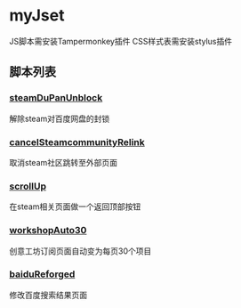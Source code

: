 # myJset
JS脚本需安装Tampermonkey插件
CSS样式表需安装stylus插件
## 脚本列表
### [steamDuPanUnblock](https://github.com/swhoro/myjset/raw/master/steamDuPanUnblock.user.js)
解除steam对百度网盘的封锁
### [cancelSteamcommunityRelink](https://github.com/swhoro/myjset/raw/master/cancelSteamcommunityRelink.user.js)
取消steam社区跳转至外部页面
### [scrollUp](https://github.com/swhoro/myjset/raw/master/scrollUp.user.js)
在steam相关页面做一个返回顶部按钮
### [workshopAuto30](https://github.com/swhoro/myjset/raw/master/workshopAuto30.user.js)
创意工坊订阅页面自动变为每页30个项目
### [baiduReforged](https://github.com/swhoro/myjset/raw/master/baidu.user.css)
修改百度搜索结果页面